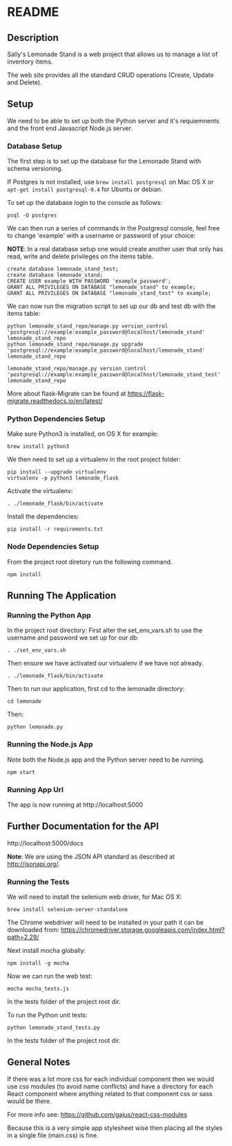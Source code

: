# README


## Description
Sally's Lemonade Stand is a web project that allows us to manage a list of inventory items.

The web site provides all the standard CRUD operations (Create, Update and Delete).

## Setup

We need to be able to set up both the Python server and it's requiemnents and the front end
Javascript Node.js server.

### Database Setup

The first step is to set up the database for the Lemonade Stand with schema versioning.

If Postgres is not installed, use ```brew install postgresql``` on Mac OS X or ```apt-get install postgresql-9.4``` for Ubuntu or debian.

To  set up the database login to the console as follows:

```
psql -U postgres
```


We can then run a series of commands in the Postgresql console, feel free to change 'example' with a username or password of your choice:

**NOTE**: In a real database setup one would create another user that only has read, write and delete privileges on the items table.

```
create database lemonade_stand_test;
create database lemonade_stand;
CREATE USER example WITH PASSWORD 'example_password';
GRANT ALL PRIVILEGES ON DATABASE "lemonade_stand" to example;
GRANT ALL PRIVILEGES ON DATABASE "lemonade_stand_test" to example;
```

We can now run the migration script to set up our db and test db with the items table:

```
python lemonade_stand_repo/manage.py version_control 'postgresql://example:example_password@localhost/lemonade_stand' lemonade_stand_repo
python lemonade_stand_repo/manage.py upgrade 'postgresql://example:example_password@localhost/lemonade_stand' lemonade_stand_repo

lemonade_stand_repo/manage.py version_control 'postgresql://example:example_password@localhost/lemonade_stand_test' lemonade_stand_repo
```

More about flask-Migrate can be found at https://flask-migrate.readthedocs.io/en/latest/

### Python Dependencies Setup

Make sure Python3 is installed, on OS X for example:

```
brew install python3
```

We then need to set up a virtualenv in the root project folder:
```
pip install --upgrade virtualenv
virtualenv -p python3 lemonade_flask

```

Activate the virtualenv:
```
. ./lemonade_flask/bin/activate
```
Install the dependencies:
```
pip install -r requirements.txt
```

### Node Dependencies Setup
From the project root diretory run the following command.

```
npm install
```

## Running The Application

### Running the Python App
In the project root directory:
First alter the set_env_vars.sh to use the username and password we set up for our db:

```
. ./set_env_vars.sh
```
Then ensure we have activated our virtualenv if we have not already.
```
. ./lemonade_flask/bin/activate
```
Then to run our application, first cd to the lemonade directory:
```
cd lemonade
```
Then:
```
python lemonade.py
```

### Running the Node.js App

Note both the Node.js app and the Python server need to be running.

```
npm start
```

### Running App Url

The app is now running at http://localhost:5000

## Further Documentation for the API


http://localhost:5000/docs

**Note**: We are using the JSON API standard as described at http://jsonapi.org/.


### Running the Tests

We will need to install the selenium web driver, for Mac OS X:

```brew install selenium-server-standalone```

The Chrome webdriver will need to be installed in your path it can be downloaded from:
https://chromedriver.storage.googleapis.com/index.html?path=2.29/

Next install mocha globally:

```
npm install -g mocha
```
Now we can run the web test:
```
mocha mocha_tests.js
```
In the tests folder of the project root dir.

To run the Python unit tests:
```
python lemonade_stand_tests.py
```

In the tests folder of the project root dir.

## General Notes

If there was a lot more css for each individual component then we would use css modules (to avoid name conflicts) and have a directory for each React component where anything related to that component css or
sass would be there.

For more info see: https://github.com/gajus/react-css-modules

Because this is a very simple app stylesheet wise then placing all the styles in a single file (main.css) is fine.
